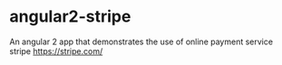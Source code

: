 # angular2-stripe
An angular 2 app that demonstrates the use of online payment service stripe https://stripe.com/
